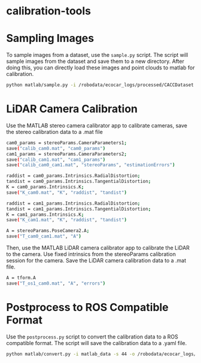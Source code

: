 # calibration-tools


# Sampling Images

To sample images from a dataset, use the `sample.py` script. The script will sample images from the dataset and save them to a new directory. After doing this, you can directly load these images and point clouds to matlab for calibration.

```bash
python matlab/sample.py -i /robodata/ecocar_logs/processed/CACCDataset -s 44 -o ./sample_outputs -r 10
```

# LiDAR Camera Calibration

Use the MATLAB stereo camera calibrator app to calibrate cameras, save the stereo calibration data to a .mat file

```bash
cam0_params = stereoParams.CameraParameters1;
save("calib_cam0.mat", "cam0_params")
cam1_params = stereoParams.CameraParameters2;
save("calib_cam1.mat", "cam1_params")
save("calib_cam0_cam1.mat", "stereoParams", "estimationErrors")
```

```bash
raddist = cam0_params.Intrinsics.RadialDistortion;
tandist = cam0_params.Intrinsics.TangentialDistortion;
K = cam0_params.Intrinsics.K;
save("K_cam0.mat", "K", "raddist", "tandist")

raddist = cam1_params.Intrinsics.RadialDistortion;
tandist = cam1_params.Intrinsics.TangentialDistortion;
K = cam1_params.Intrinsics.K;
save("K_cam1.mat", "K", "raddist", "tandist")

A = stereoParams.PoseCamera2.A;
save("T_cam0_cam1.mat", "A")
```

Then, use the MATLAB LiDAR camera calibrator app to calibrate the LiDAR to the camera. Use fixed intrinsics from
the stereoParams calibration session for the camera. Save the LiDAR camera calibration data to a .mat file.

```bash
A = tform.A
save("T_os1_cam0.mat", "A", "errors")
```

# Postprocess to ROS Compatible Format

Use the `postprocess.py` script to convert the calibration data to a ROS compatible format. The script will save the calibration data to a .yaml file.

```bash
python matlab/convert.py -i matlab_data -s 44 -o /robodata/ecocar_logs/processed/CACCDataset/calibrations
```